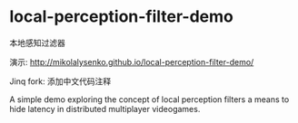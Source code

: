 local-perception-filter-demo
============================

本地感知过滤器

演示: http://mikolalysenko.github.io/local-perception-filter-demo/

Jinq fork: 添加中文代码注释

A simple demo exploring the concept of local perception filters a means to hide latency in distributed multiplayer videogames.

